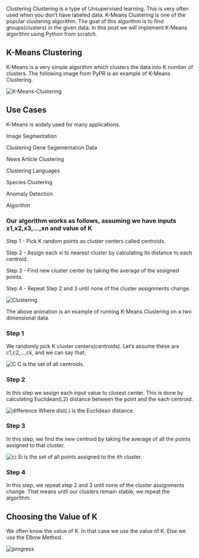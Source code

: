 Clustering
Clustering is a type of Unsupervised learning. This is very often used when you don’t have labeled data. K-Means Clustering is one of the popular clustering algorithm. The goal of this algorithm is to find groups(clusters) in the given data. In this post we will implement K-Means algorithm using Python from scratch.

## K-Means Clustering
K-Means is a very simple algorithm which clusters the data into K number of clusters. The following image from PyPR is an example of K-Means Clustering.

![K-Means-Clustering](https://i.imgur.com/S65Sk9c.jpg)

## Use Cases
K-Means is widely used for many applications.

Image Segmentation

Clustering Gene Segementation Data

News Article Clustering

Clustering Languages

Species Clustering

Anomaly Detection

Algorithm

### Our algorithm works as follows, assuming we have inputs x1,x2,x3,…,xn and value of K

Step 1 - Pick K random points as cluster centers called centroids.

Step 2 - Assign each xi to nearest cluster by calculating its distance to each centroid.

Step 3 - Find new cluster center by taking the average of the assigned points.

Step 4 - Repeat Step 2 and 3 until none of the cluster assignments change.

![Clustering](https://i.imgur.com/k4XcapI.gif)

The above animation is an example of running K-Means Clustering on a two dimensional data.

### Step 1
We randomly pick K cluster centers(centroids). Let’s assume these are c1,c2,…,ck, and we can say that;

![C](https://github.com/bheemnitd/K-Means-Clustering/blob/master/Selection_015.png)
C is the set of all centroids.

### Step 2
In this step we assign each input value to closest center. This is done by calculating Euclidean(L2) distance between the point and the each centroid.

![difference](https://github.com/bheemnitd/K-Means-Clustering/blob/master/Selection_016.png)
Where dist(.) is the Euclidean distance.

### Step 3
In this step, we find the new centroid by taking the average of all the points assigned to that cluster.

![ci](https://github.com/bheemnitd/K-Means-Clustering/blob/master/Selection_018.png)
Si is the set of all points assigned to the ith cluster.

### Step 4
In this step, we repeat step 2 and 3 until none of the cluster assignments change. That means until our clusters remain stable, we repeat the algorithm.

## Choosing the Value of K
We often know the value of K. In that case we use the value of K. Else we use the Elbow Method.

![progress](https://i.imgur.com/k3o6NxK.jpg)
